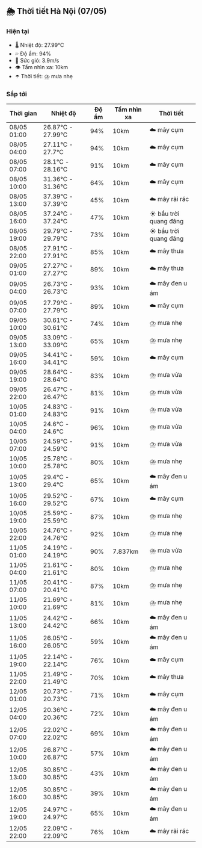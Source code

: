 ## 🌦️ Thời tiết Hà Nội (07/05)

### Hiện tại

- 🌡️ Nhiệt độ: 27.99℃
- 💦 Độ ẩm: 94%
- 💨 Sức gió: 3.9m/s
- 👁️ Tầm nhìn xa: 10km
- ☂️ Thời tiết: ⛈️ mưa nhẹ

### Sắp tới

| Thời gian | Nhiệt độ | Độ ẩm | Tầm nhìn xa | Thời tiết |
| --- | --- | --- | --- | --- |
| 08/05 01:00 | 26.87℃ - 27.99℃ | 94% | 10km | ☁️ mây cụm |
| 08/05 04:00 | 27.11℃ - 27.7℃ | 94% | 10km | ☁️ mây cụm |
| 08/05 07:00 | 28.1℃ - 28.16℃ | 91% | 10km | ☁️ mây cụm |
| 08/05 10:00 | 31.36℃ - 31.36℃ | 64% | 10km | ☁️ mây cụm |
| 08/05 13:00 | 37.39℃ - 37.39℃ | 45% | 10km | ☁️ mây rải rác |
| 08/05 16:00 | 37.24℃ - 37.24℃ | 47% | 10km | ☀️ bầu trời quang đãng |
| 08/05 19:00 | 29.79℃ - 29.79℃ | 73% | 10km | ☀️ bầu trời quang đãng |
| 08/05 22:00 | 27.91℃ - 27.91℃ | 85% | 10km | ☁️ mây thưa |
| 09/05 01:00 | 27.27℃ - 27.27℃ | 89% | 10km | ☁️ mây thưa |
| 09/05 04:00 | 26.73℃ - 26.73℃ | 93% | 10km | ☁️ mây đen u ám |
| 09/05 07:00 | 27.79℃ - 27.79℃ | 89% | 10km | ☁️ mây cụm |
| 09/05 10:00 | 30.61℃ - 30.61℃ | 74% | 10km | ⛈️ mưa nhẹ |
| 09/05 13:00 | 33.09℃ - 33.09℃ | 65% | 10km | ⛈️ mưa nhẹ |
| 09/05 16:00 | 34.41℃ - 34.41℃ | 59% | 10km | ☁️ mây cụm |
| 09/05 19:00 | 28.64℃ - 28.64℃ | 83% | 10km | ⛈️ mưa vừa |
| 09/05 22:00 | 26.47℃ - 26.47℃ | 81% | 10km | ⛈️ mưa vừa |
| 10/05 01:00 | 24.83℃ - 24.83℃ | 91% | 10km | ⛈️ mưa vừa |
| 10/05 04:00 | 24.6℃ - 24.6℃ | 96% | 10km | ⛈️ mưa vừa |
| 10/05 07:00 | 24.59℃ - 24.59℃ | 91% | 10km | ⛈️ mưa vừa |
| 10/05 10:00 | 25.78℃ - 25.78℃ | 80% | 10km | ⛈️ mưa nhẹ |
| 10/05 13:00 | 29.4℃ - 29.4℃ | 65% | 10km | ☁️ mây đen u ám |
| 10/05 16:00 | 29.52℃ - 29.52℃ | 67% | 10km | ☁️ mây cụm |
| 10/05 19:00 | 25.59℃ - 25.59℃ | 87% | 10km | ⛈️ mưa nhẹ |
| 10/05 22:00 | 24.76℃ - 24.76℃ | 92% | 10km | ⛈️ mưa nhẹ |
| 11/05 01:00 | 24.19℃ - 24.19℃ | 90% | 7.837km | ⛈️ mưa vừa |
| 11/05 04:00 | 21.61℃ - 21.61℃ | 80% | 10km | ⛈️ mưa nhẹ |
| 11/05 07:00 | 20.41℃ - 20.41℃ | 87% | 10km | ⛈️ mưa nhẹ |
| 11/05 10:00 | 21.69℃ - 21.69℃ | 81% | 10km | ⛈️ mưa nhẹ |
| 11/05 13:00 | 24.42℃ - 24.42℃ | 66% | 10km | ☁️ mây đen u ám |
| 11/05 16:00 | 26.05℃ - 26.05℃ | 59% | 10km | ☁️ mây đen u ám |
| 11/05 19:00 | 22.14℃ - 22.14℃ | 76% | 10km | ☁️ mây cụm |
| 11/05 22:00 | 21.49℃ - 21.49℃ | 70% | 10km | ☁️ mây thưa |
| 12/05 01:00 | 20.73℃ - 20.73℃ | 71% | 10km | ☁️ mây cụm |
| 12/05 04:00 | 20.36℃ - 20.36℃ | 72% | 10km | ☁️ mây đen u ám |
| 12/05 07:00 | 22.02℃ - 22.02℃ | 69% | 10km | ☁️ mây đen u ám |
| 12/05 10:00 | 26.87℃ - 26.87℃ | 57% | 10km | ☁️ mây đen u ám |
| 12/05 13:00 | 30.85℃ - 30.85℃ | 43% | 10km | ☁️ mây đen u ám |
| 12/05 16:00 | 30.85℃ - 30.85℃ | 39% | 10km | ☁️ mây đen u ám |
| 12/05 19:00 | 24.97℃ - 24.97℃ | 65% | 10km | ☁️ mây đen u ám |
| 12/05 22:00 | 22.09℃ - 22.09℃ | 76% | 10km | ☁️ mây rải rác |
